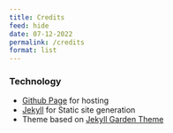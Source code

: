 ```yaml
---
title: Credits
feed: hide
date: 07-12-2022
permalink: /credits
format: list
---
```


### Technology

- [Github Page](https://pages.github.com/) for hosting
- [Jekyll](https://jekyllrb.com/) for Static site generation
- Theme based on [Jekyll Garden Theme](https://jekyll-garden.github.io/)